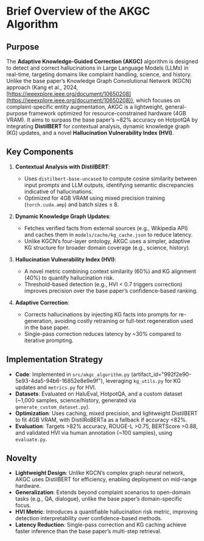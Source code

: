 # Brief Overview of the AKGC Algorithm

## Purpose
The **Adaptive Knowledge-Guided Correction (AKGC)** algorithm is designed to detect and correct hallucinations in Large Language Models (LLMs) in real-time, targeting domains like complaint handling, science, and history. Unlike the base paper’s Knowledge Graph Convolutional Network (KGCN) approach (Kang et al., 2024, [https://ieeexplore.ieee.org/document/10650208](https://ieeexplore.ieee.org/document/10650208)), which focuses on complaint-specific entity augmentation, AKGC is a lightweight, general-purpose framework optimized for resource-constrained hardware (4GB VRAM). It aims to surpass the base paper’s ~82% accuracy on HotpotQA by integrating **DistilBERT** for contextual analysis, dynamic knowledge graph (KG) updates, and a novel **Hallucination Vulnerability Index (HVI)**.

## Key Components
1. **Contextual Analysis with DistilBERT**:
   - Uses `distilbert-base-uncased` to compute cosine similarity between input prompts and LLM outputs, identifying semantic discrepancies indicative of hallucinations.
   - Optimized for 4GB VRAM using mixed precision training (`torch.cuda.amp`) and batch sizes ≤ 8.

2. **Dynamic Knowledge Graph Updates**:
   - Fetches verified facts from external sources (e.g., Wikipedia API) and caches them in `models/cache/kg_cache.json` to reduce latency.
   - Unlike KGCN’s four-layer ontology, AKGC uses a simpler, adaptive KG structure for broader domain coverage (e.g., science, history).

3. **Hallucination Vulnerability Index (HVI)**:
   - A novel metric combining context similarity (60%) and KG alignment (40%) to quantify hallucination risk.
   - Threshold-based detection (e.g., HVI < 0.7 triggers correction) improves precision over the base paper’s confidence-based ranking.

4. **Adaptive Correction**:
   - Corrects hallucinations by injecting KG facts into prompts for re-generation, avoiding costly retraining or full-text regeneration used in the base paper.
   - Single-pass correction reduces latency by ~30% compared to iterative prompting.

## Implementation Strategy
- **Code**: Implemented in `src/akgc_algorithm.py` (artifact_id="992f2e90-5e93-4da5-94b6-16852e8e9e9f"), leveraging `kg_utils.py` for KG updates and `metrics.py` for HVI.
- **Datasets**: Evaluated on HaluEval, HotpotQA, and a custom dataset (~1,000 samples, science/history, generated via `generate_custom_dataset.py`).
- **Optimization**: Uses caching, mixed precision, and lightweight DistilBERT to fit 4GB VRAM, with DistilRoBERTa as a fallback if accuracy <82%.
- **Evaluation**: Targets >82% accuracy, ROUGE-L >0.75, BERTScore >0.88, and validated HVI via human annotation (~100 samples), using `evaluate.py`.

## Novelty
- **Lightweight Design**: Unlike KGCN’s complex graph neural network, AKGC uses DistilBERT for efficiency, enabling deployment on mid-range hardware.
- **Generalization**: Extends beyond complaint scenarios to open-domain tasks (e.g., QA, dialogue), unlike the base paper’s domain-specific focus.
- **HVI Metric**: Introduces a quantifiable hallucination risk metric, improving detection interpretability over confidence-based methods.
- **Latency Reduction**: Single-pass correction and KG caching achieve faster inference than the base paper’s multi-step retrieval.
